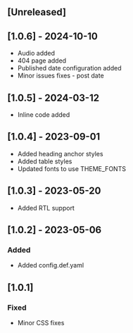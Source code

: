 ## [Unreleased]

## [1.0.6] - 2024-10-10

- Audio added
- 404 page added
- Published date configuration added
- Minor issues fixes - post date

## [1.0.5] - 2024-03-12

- Inline code added

## [1.0.4] - 2023-09-01

- Added heading anchor styles
- Added table styles
- Updated fonts to use THEME_FONTS

## [1.0.3] - 2023-05-20

- Added RTL support

## [1.0.2] - 2023-05-06

### Added

- Added config.def.yaml

## [1.0.1]

### Fixed

- Minor CSS fixes
